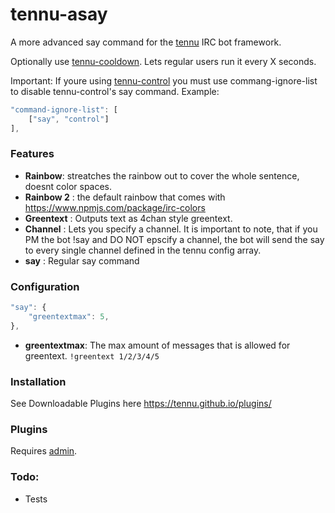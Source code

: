 # tennu-asay

A more advanced say command for the [tennu](https://github.com/Tennu/tennu) IRC bot framework.

Optionally use [tennu-cooldown](https://github.com/LordWingZero/tennu-cooldown). Lets regular users run it every X seconds.

Important: If youre using [tennu-control](https://github.com/Tennu/tennu) you must use commang-ignore-list to disable tennu-control's say command. Example:

```Javascript
"command-ignore-list": [
    ["say", "control"]
],
```

### Features

- **Rainbow**: streatches the rainbow out to cover the whole sentence, doesnt color spaces.
- **Rainbow 2** : the default rainbow that comes with https://www.npmjs.com/package/irc-colors
- **Greentext** : Outputs text as 4chan style greentext.
- **Channel** : Lets you specify a channel. It is important to note, that if you PM the bot !say and DO NOT epscify a channel, the bot will send the say to every single channel defined in the tennu config array.
- **say** : Regular say command

### Configuration

```javascript
"say": {
    "greentextmax": 5,
},
```

- **greentextmax**: The max amount of messages that is allowed for greentext. ```!greentext 1/2/3/4/5```


### Installation

See Downloadable Plugins here https://tennu.github.io/plugins/

### Plugins
Requires [admin](https://tennu.github.io/plugins/admin).
 
### Todo:
- Tests
